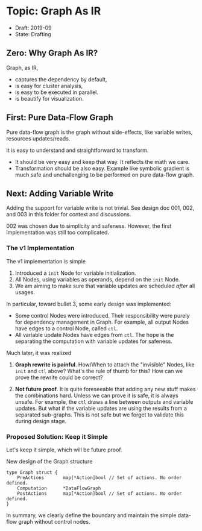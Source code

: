 Topic: Graph As IR
==================

- Draft: 2019-09
- State: Drafting

Zero: Why Graph As IR?
----------------------

Graph, as IR,

- captures the dependency by default,
- is easy for cluster analysis,
- is easy to be executed in parallel.
- is beautify for visualization.


First: Pure Data-Flow Graph
---------------------------

Pure data-flow graph is the graph without side-effects, like variable writes,
resources updates/reads.

It is easy to understand and straightforward to transform.

- It should be very easy and keep that way. It reflects the math we care.
- Transformation should be also easy. Example like symbolic gradient is much
  safe and unchallenging to be performed on pure data-flow graph.

Next: Adding Variable Write
---------------------------

Adding the support for variable write is not trivial. See design doc 001, 002,
and 003 in this folder for context and discussions.

002 was chosen due to simplicity and safeness. However, the first implementation
was still too complicated.

### The v1 Implementation

The v1 implementation is simple

1. Introduced a `init` Node for variable initialization.
2. All Nodes, using variables as operands, depend on the `init` Node.
3. We am aiming to make sure that variable updates are scheduled _after_ all
   usages.

In particular, toward bullet 3, some early design was implemented:

- Some control Nodes were introduced. Their responsibility were purely for
  dependency management in Graph. For example, all output Nodes have edges to a
  control Node, called `ctl`.
- All variable update Nodes have edges from `ctl`. The hope is the separating
  the computation with variable updates for safeness.

Much later, it was realized

1. **Graph rewrite is painful**. How/When to attach the "invisible" Nodes, like
   `init` and `ctl` above? What's the rule of thumb for this? How can we prove
   the rewrite could be correct?

2. **Not future proof**. It is quite foreseeable that adding any new stuff makes
   the combinations hard. Unless we can prove it is safe, it is always unsafe.
   For example, the `ctl` draws a line between outputs and variable updates. But
   what if the variable updates are using the results from a separated
   sub-graphs. This is not safe but we forget to validate this during design
   stage.

### Proposed Solution: Keep it Simple

Let's keep it simple, which will be future proof.

New design of the Graph structure

    type Graph struct {
        PreActions       map[*Action]bool // Set of actions. No order defined.
        Computation      *DataFlowGraph
        PostActions      map[*Action]bool // Set of actions. No order defined.
    }

In summary, we clearly define the boundary and maintain the simple data-flow
graph without control nodes.

